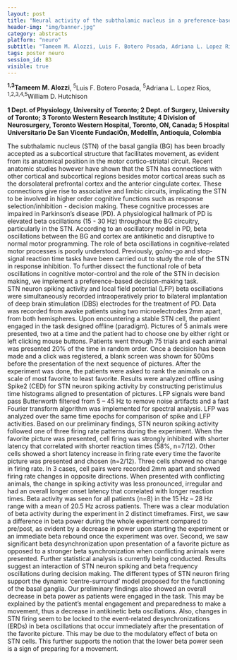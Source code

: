 ```yaml
---
layout: post
title: "Neural activity of the subthalamic nucleus in a preference-based decision-making task."
header-img: "img/banner.jpg"
category: abstracts
platform: "neuro"
subtitle: "Tameem M. Alozzi, Luis F. Botero Posada, Adriana L. Lopez Rios, William D. Hutchison"
tags: poster neuro
session_id: B3
visible: true
---
```

**<sup>1,3</sup>Tameem M. Alozzi**, <sup>5</sup>Luis F. Botero Posada, <sup>5</sup>Adriana L. Lopez Rios, <sup>1,2,3,4,5</sup>William D. Hutchison

__1 Dept. of Physiology, University of Toronto; 2 Dept. of Surgery, University of Toronto; 3 Toronto Western Research Institute; 4 Division of Neurosurgery, Toronto Western Hospital, Toronto, ON, Canada; 5 Hospital Universitario De San Vicente FundaciÓn, MedellÍn, Antioquia, Colombia__

The subthalamic nucleus (STN) of the basal ganglia (BG) has been broadly accepted as a subcortical structure that facilitates movement, as evident from its anatomical position in the motor cortico-striatal circuit. Recent anatomic studies however have shown that the STN has connections with other cortical and subcortical regions besides motor cortical areas such as the dorsolateral prefrontal cortex and the anterior cingulate cortex. These connections give rise to associative and limbic circuits, implicating the STN to be involved in higher order cognitive functions such as response selection/inhibition - decision making. These cognitive processes are impaired in Parkinson’s disease (PD). A physiological hallmark of PD is elevated beta oscillations (15 - 30 Hz) throughout the BG circuitry, particularly in the STN. According to an oscillatory model in PD, beta oscillations between the BG and cortex are antikinetic and disruptive to normal motor programming. The role of beta oscillations in cognitive-related motor processes is poorly understood. Previously, go/no-go and stop-signal reaction time tasks have been carried out to study the role of the STN in response inhibition. To further dissect the functional role of beta oscillations in cognitive motor-control and the role of the STN in decision making, we implement a preference-based decision-making task.  
STN neuron spiking activity and local field potential (LFP) beta oscillations were simultaneously recorded intraoperatively prior to bilateral implantation of deep brain stimulation (DBS) electrodes for the treatment of PD. Data was recorded from awake patients using two microelectrodes 2mm apart, from both hemispheres. Upon encountering a stable STN cell, the patient engaged in the task designed offline (paradigm). Pictures of 5 animals were presented, two at a time and the patient had to choose one by either right or left clicking mouse buttons. Patients went through 75 trials and each animal was presented 20% of the time in random order. Once a decision has been made and a click was registered, a blank screen was shown for 500ms before the presentation of the next sequence of pictures. After the experiment was done, the patients were asked to rank the animals on a scale of most favorite to least favorite. Results were analyzed offline using Spike2 (CED) for STN neuron spiking activity by constructing peristimulus time histograms aligned to presentation of pictures. LFP signals were band pass Butterworth filtered from 5 – 45 Hz to remove noise artifacts and a fast Fourier transform algorithm was implemented for spectral analysis. LFP was analyzed over the same time epochs for comparison of spike and LFP activities. 
Based on our preliminary findings, STN neuron spiking activity followed one of three firing rate patterns during the experiment. When the favorite picture was presented, cell firing was strongly inhibited with shorter latency that correlated with shorter reaction times (58%, n=7/12). Other cells showed a short latency increase in firing rate every time the favorite picture was presented and chosen (n=2/12). Three cells showed no change in firing rate. In 3 cases, cell pairs were recorded 2mm apart and showed firing rate changes in opposite directions. When presented with conflicting animals, the change in spiking activity was less pronounced, irregular and had an overall longer onset latency that correlated with longer reaction times. Beta activity was seen for all patients (n=8) in the 15 Hz – 28 Hz range with a mean of 20.5 Hz across patients. There was a clear modulation of beta activity during the experiment in 2 distinct timeframes. First, we saw a difference in beta power during the whole experiment compared to pre/post, as evident by a decrease in power upon starting the experiment or an immediate beta rebound once the experiment was over. Second, we saw significant beta desynchronization upon presentation of a favorite picture as opposed to a stronger beta synchronization when conflicting animals were presented. Further statistical analysis is currently being conducted. 
Results suggest an interaction of STN neuron spiking and beta frequency oscillations during decision making. The different types of STN neuron firing support the dynamic ‘centre-surround’ model proposed for the functioning of the basal ganglia. Our preliminary findings also showed an overall decrease in beta power as patients were engaged in the task. This may be explained by the patient’s mental engagement and preparedness to make a movement, thus a decrease in antikinetic beta oscillations. Also, changes in STN firing seem to be locked to the event-related desynchronizations (ERDs) in beta oscillations that occur immediately after the presentation of the favorite picture. This may be due to the modulatory effect of beta on STN cells. This further supports the notion that the lower beta power seen is a sign of preparing for a movement. 
